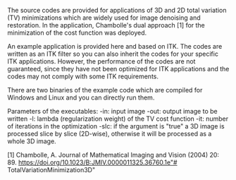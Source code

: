 The source codes are provided for applications of 3D and 2D total variation (TV) minimizations which are widely used for image denoising and restoration. In the application, Chambolle's dual approach [1] for the minimization of the cost function was deployed.

An example application is provided here and based on ITK. The codes are written as an ITK filter so you can also inherit the codes for your specific ITK applications. However, the performance of the codes are not guaranteed, since they have not been optimized for ITK applications and the codes may not comply with some ITK requirements.

There are two binaries of the example code which are compiled for Windows and Linux and you can directly run them.

Parameters of the executables:
-in: input image
-out: output image to be written
-l: lambda (regularization weight) of the TV cost function
-it: number of iterations in the optimization
-slc: if the argument is "true" a 3D image is processed slice by slice (2D-wise), otherwise it will be processed as a whole 3D image.


[1] Chambolle, A. Journal of Mathematical Imaging and Vision (2004) 20: 89. https://doi.org/10.1023/B:JMIV.0000011325.36760.1e"# TotalVariationMinimization3D" 
